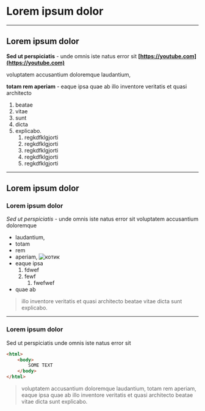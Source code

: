 Lorem ipsum dolor
===

***
Lorem ipsum dolor
-----------------------------------------------------------------------------

**Sed ut perspiciatis** -  unde omnis iste natus error sit 
**[https://youtube.com](https://youtube.com)**

voluptatem accusantium doloremque laudantium,

__totam rem aperiam__ - eaque ipsa quae ab illo inventore veritatis et
quasi architecto

1. beatae 
2. vitae 
4. sunt
3. dicta 
5. explicabo.
   1. regkdfklgjorti
   2. regkdfklgjorti
   3. regkdfklgjorti
   4. regkdfklgjorti
   4. regkdfklgjorti

***
Lorem ipsum dolor
-----------------------------------------------------------------------------

### Lorem ipsum dolor

*Sed ut perspiciatis* - unde omnis iste natus error sit voluptatem accusantium doloremque 
- laudantium, 
- totam 
- rem 
- aperiam, ![котик](https://i.pinimg.com/736x/f4/d2/96/f4d2961b652880be432fb9580891ed62.jpg)
- eaque ipsa
    1. fdwef
    2. fewf
       1. fwefwef
- quae ab

> illo inventore veritatis et quasi 
> architecto beatae vitae 
> dicta sunt explicabo.

***
### Lorem ipsum dolor

Sed ut perspiciatis unde omnis iste natus error sit
```html
<html>
    <body>
        SOME TEXT
    </body>
</html>
```
> voluptatem accusantium doloremque laudantium, totam rem aperiam, eaque ipsa quae ab illo inventore veritatis et quasi architecto beatae vitae dicta sunt explicabo.

